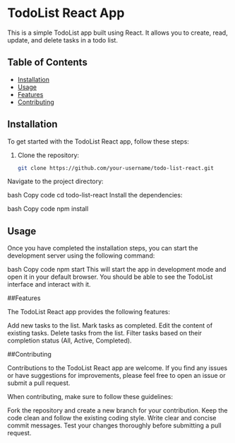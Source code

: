 
# TodoList React App

This is a simple TodoList app built using React. It allows you to create, read, update, and delete tasks in a todo list.

## Table of Contents

- [Installation](#installation)
- [Usage](#usage)
- [Features](#Features)
- [Contributing](#Contributing)

## Installation

To get started with the TodoList React app, follow these steps:

1. Clone the repository:

   ```bash
   git clone https://github.com/your-username/todo-list-react.git
Navigate to the project directory:

bash
Copy code
cd todo-list-react
Install the dependencies:

bash
Copy code
npm install


## Usage


Once you have completed the installation steps, you can start the development server using the following command:

bash
Copy code
npm start
This will start the app in development mode and open it in your default browser. You should be able to see the TodoList interface and interact with it.

##Features


The TodoList React app provides the following features:

Add new tasks to the list.
Mark tasks as completed.
Edit the content of existing tasks.
Delete tasks from the list.
Filter tasks based on their completion status (All, Active, Completed).

##Contributing

Contributions to the TodoList React app are welcome. If you find any issues or have suggestions for improvements, please feel free to open an issue or submit a pull request.

When contributing, make sure to follow these guidelines:

Fork the repository and create a new branch for your contribution.
Keep the code clean and follow the existing coding style.
Write clear and concise commit messages.
Test your changes thoroughly before submitting a pull request.
